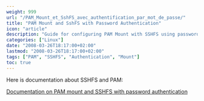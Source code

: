 ```yaml
---
weight: 999
url: "/PAM_Mount_et_SshFS_avec_authentification_par_mot_de_passe/"
title: "PAM Mount and SshFS with Password Authentication"
icon: "article"
description: "Guide for configuring PAM Mount with SSHFS using password authentication"
categories: ["Linux"]
date: "2008-03-26T18:17:00+02:00"
lastmod: "2008-03-26T18:17:00+02:00"
tags: ["PAM", "SSHFS", "Authentication", "Mount"]
toc: true
---
```


Here is documentation about SSHFS and PAM:

[Documentation on PAM mount and SSHFS with password authentication](/pdf/pam_mount_and_sshfs_with_password_authentication.pdf)